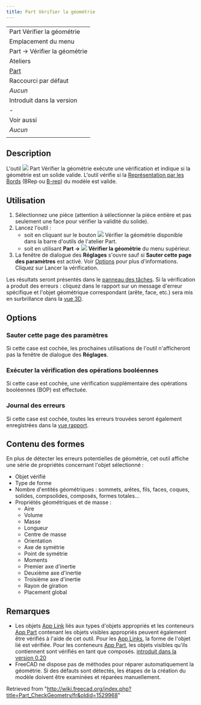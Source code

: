 ```yaml
---
title: Part Vérifier la géométrie
---
```

|  |
| --- |
| Part Vérifier la géométrie |
| Emplacement du menu |
| Part → Vérifier la géométrie |
| Ateliers |
| [Part](/Part_Workbench/fr "Part Workbench/fr") |
| Raccourci par défaut |
| *Aucun* |
| Introduit dans la version |
| - |
| Voir aussi |
| *Aucun* |
|  |

## Description

L'outil ![](/images/Part_CheckGeometry.svg) Part Vérifier la géométrie exécute une vérification et indique si la géométrie est un solide valide. L'outil vérifie si la [Représentation par les Bords](https://fr.wikipedia.org/wiki/B-Rep) (BRep ou [B-rep](/Glossary/fr#B "Glossary/fr")) du modèle est valide.

## Utilisation

1. Sélectionnez une pièce (attention à sélectionner la pièce entière et pas seulement une face pour vérifier la validité du solide).
2. Lancez l'outil :
   * soit en cliquant sur le bouton ![](/images/Part_CheckGeometry.svg) Vérifier la géométrie disponible dans la barre d'outils de l'atelier Part.
   * soit en utilisant **Part → ![](/images/Part_CheckGeometry.svg) Vérifier la géométrie** du menu supérieur.
3. La fenêtre de dialogue des **Réglages** s'ouvre sauf si **Sauter cette page des paramètres** est activé. Voir [Options](#Options) pour plus d'informations. Cliquez sur Lancer la vérification.

Les résultats seront présentés dans le [panneau des tâches](/Task_panel/fr "Task panel/fr"). Si la vérification a produit des erreurs : cliquez dans le rapport sur un message d'erreur spécifique et l'objet géométrique correspondant (arête, face, etc.) sera mis en surbrillance dans la [vue 3D](/3D_view/fr "3D view/fr").

## Options

### Sauter cette page des paramètres

Si cette case est cochée, les prochaines utilisations de l'outil n'afficheront pas la fenêtre de dialogue des **Réglages**.

### Exécuter la vérification des opérations booléennes

Si cette case est cochée, une vérification supplémentaire des opérations booléennes (BOP) est effectuée.

### Journal des erreurs

Si cette case est cochée, toutes les erreurs trouvées seront également enregistrées dans la [vue rapport](/Report_view/fr "Report view/fr").

## Contenu des formes

En plus de détecter les erreurs potentielles de géométrie, cet outil affiche une série de propriétés concernant l'objet sélectionné :

* Objet vérifié
* Type de forme
* Nombre d'entités géométriques : sommets, arêtes, fils, faces, coques, solides, compsolides, composés, formes totales...
* Propriétés géométriques et de masse :
  + Aire
  + Volume
  + Masse
  + Longueur
  + Centre de masse
  + Orientation
  + Axe de symétrie
  + Point de symétrie
  + Moments
  + Premier axe d'inertie
  + Deuxième axe d'inertie
  + Troisième axe d'inertie
  + Rayon de giration
  + Placement global

## Remarques

* Les objets [App Link](/App_Link/fr "App Link/fr") liés aux types d'objets appropriés et les conteneurs [App Part](/App_Part/fr "App Part/fr") contenant les objets visibles appropriés peuvent également être vérifiés à l'aide de cet outil. Pour les [App Links](/App_Link/fr "App Link/fr"), la forme de l'objet lié est vérifiée. Pour les conteneurs [App Part](/App_Part/fr "App Part/fr"), les objets visibles qu'ils contiennent sont vérifiés en tant que composés. [introduit dans la version 0.20](/Release_notes_0.20/fr "Release notes 0.20/fr")
* FreeCAD ne dispose pas de méthodes pour réparer automatiquement la géométrie. Si des défauts sont détectés, les étapes de la création du modèle doivent être examinées et réparées manuellement.

Retrieved from "<http://wiki.freecad.org/index.php?title=Part_CheckGeometry/fr&oldid=1529968>"